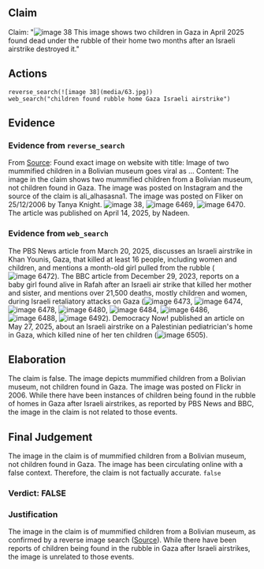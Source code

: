 ## Claim
Claim: "![image 38](media/63.jpg) This image shows two children in Gaza in April 2025 found dead under the rubble of their home two months after an Israeli airstrike destroyed it."

## Actions
```
reverse_search(![image 38](media/63.jpg))
web_search("children found rubble home Gaza Israeli airstrike")
```

## Evidence
### Evidence from `reverse_search`
From [Source](https://kashif.ps/en/index.php/2025/04/14/image-of-two-mummified-children-in-a-bolivian-museum-goes-viral-as-from-gaza/): Found exact image on website with title: Image of two mummified children in a Bolivian museum goes viral as ...
Content: The image in the claim shows two mummified children from a Bolivian museum, not children found in Gaza. The image was posted on Instagram and the source of the claim is ali\_alhasasna1. The image was posted on Fliker on 25/12/2006 by Tanya Knight. ![image 38](media/63.jpg), ![image 6469](media/2025-08-29_19-54-1756497273-696046.jpg), ![image 6470](media/2025-08-29_19-54-1756497276-752352.jpg). The article was published on April 14, 2025, by Nadeen.


### Evidence from `web_search`
The PBS News article from March 20, 2025, discusses an Israeli airstrike in Khan Younis, Gaza, that killed at least 16 people, including women and children, and mentions a month-old girl pulled from the rubble (![image 6472](media/2025-08-29_19-54-1756497295-024126.jpg)). The BBC article from December 29, 2023, reports on a baby girl found alive in Rafah after an Israeli air strike that killed her mother and sister, and mentions over 21,500 deaths, mostly children and women, during Israeli retaliatory attacks on Gaza (![image 6473](media/2025-08-29_19-55-1756497301-724080.jpg), ![image 6474](media/2025-08-29_19-55-1756497302-077142.jpg), ![image 6478](media/2025-08-29_19-55-1756497303-065916.jpg), ![image 6480](media/2025-08-29_19-55-1756497303-443718.jpg), ![image 6484](media/2025-08-29_19-55-1756497304-065669.jpg), ![image 6486](media/2025-08-29_19-55-1756497304-582401.jpg), ![image 6488](media/2025-08-29_19-55-1756497305-099235.jpg), ![image 6492](media/2025-08-29_19-55-1756497306-463528.jpg)). Democracy Now! published an article on May 27, 2025, about an Israeli airstrike on a Palestinian pediatrician's home in Gaza, which killed nine of her ten children (![image 6505](media/2025-08-29_19-55-1756497313-117806.jpg)).


## Elaboration
The claim is false. The image depicts mummified children from a Bolivian museum, not children found in Gaza. The image was posted on Flickr in 2006. While there have been instances of children being found in the rubble of homes in Gaza after Israeli airstrikes, as reported by PBS News and BBC, the image in the claim is not related to those events.


## Final Judgement
The image in the claim is of mummified children from a Bolivian museum, not children found in Gaza. The image has been circulating online with a false context. Therefore, the claim is not factually accurate. `false`

### Verdict: FALSE

### Justification
The image in the claim is of mummified children from a Bolivian museum, as confirmed by a reverse image search ([Source](https://kashif.ps/en/index.php/2025/04/14/image-of-two-mummified-children-in-a-bolivian-museum-goes-viral-as-)). While there have been reports of children being found in the rubble in Gaza after Israeli airstrikes, the image is unrelated to those events.
